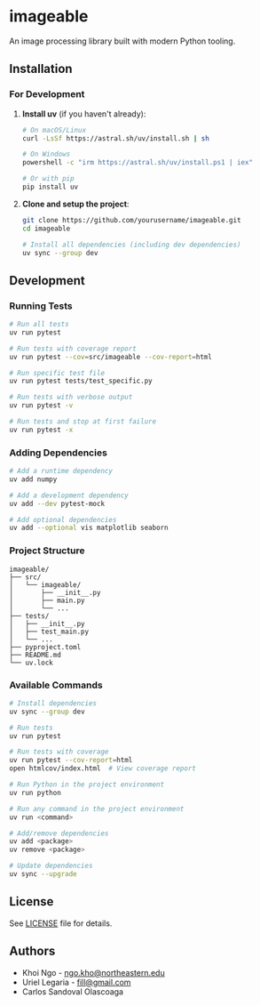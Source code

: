 # imageable

An image processing library built with modern Python tooling.

## Installation

### For Development

1. **Install uv** (if you haven't already):
   ```bash
   # On macOS/Linux
   curl -LsSf https://astral.sh/uv/install.sh | sh

   # On Windows
   powershell -c "irm https://astral.sh/uv/install.ps1 | iex"

   # Or with pip
   pip install uv
   ```

2. **Clone and setup the project**:
   ```bash
   git clone https://github.com/yourusername/imageable.git
   cd imageable

   # Install all dependencies (including dev dependencies)
   uv sync --group dev
   ```

## Development

### Running Tests

```bash
# Run all tests
uv run pytest

# Run tests with coverage report
uv run pytest --cov=src/imageable --cov-report=html

# Run specific test file
uv run pytest tests/test_specific.py

# Run tests with verbose output
uv run pytest -v

# Run tests and stop at first failure
uv run pytest -x
```

### Adding Dependencies

```bash
# Add a runtime dependency
uv add numpy

# Add a development dependency
uv add --dev pytest-mock

# Add optional dependencies
uv add --optional vis matplotlib seaborn
```

### Project Structure

```
imageable/
├── src/
│   └── imageable/
│       ├── __init__.py
│       ├── main.py
│       └── ...
├── tests/
│   ├── __init__.py
│   ├── test_main.py
│   └── ...
├── pyproject.toml
├── README.md
└── uv.lock
```

### Available Commands

```bash
# Install dependencies
uv sync --group dev

# Run tests
uv run pytest

# Run tests with coverage
uv run pytest --cov-report=html
open htmlcov/index.html  # View coverage report

# Run Python in the project environment
uv run python

# Run any command in the project environment
uv run <command>

# Add/remove dependencies
uv add <package>
uv remove <package>

# Update dependencies
uv sync --upgrade
```

## License

See [LICENSE](LICENSE) file for details.

## Authors

- Khoi Ngo - ngo.kho@northeastern.edu
- Uriel Legaria - fill@gmail.com
- Carlos Sandoval Olascoaga
